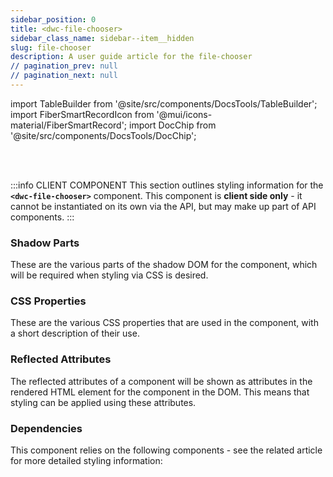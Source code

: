 ```yaml
---
sidebar_position: 0
title: <dwc-file-chooser>
sidebar_class_name: sidebar--item__hidden
slug: file-chooser
description: A user guide article for the file-chooser
// pagination_prev: null
// pagination_next: null
---
```


import TableBuilder from '@site/src/components/DocsTools/TableBuilder';
import FiberSmartRecordIcon from '@mui/icons-material/FiberSmartRecord';
import DocChip from '@site/src/components/DocsTools/DocChip';

<DocChip tooltipText="This component will render with a shadow DOM, an API built into the browser that facilitates encapsulation." label="Shadow" target="_blank" clickable={false} iconName='shadow' />

<br />
<br />

:::info CLIENT COMPONENT
This section outlines styling information for the **`<dwc-file-chooser>`** component. This component is **client side only** - it cannot be instantiated on its own via the API, but may make up part of API components.
:::

### Shadow Parts
These are the various parts of the shadow DOM for the component, which will be required when styling via CSS is desired.
<TableBuilder tag='dwc-file-chooser' table="parts"/>

### CSS Properties

  These are the various CSS properties that are used in the component, with a short description of their use.
  
  <TableBuilder tag='dwc-file-chooser' table="properties"/>

### Reflected Attributes

  The reflected attributes of a component will be shown as attributes in the rendered HTML element for the component in the DOM. This means that styling can be applied using these attributes.
  
  <TableBuilder tag='dwc-file-chooser' table="reflects"/>

### Dependencies

  This component relies on the following components - see the related article for more detailed styling information:
  
  <TableBuilder tag='dwc-file-chooser' table="dependencies"/>

